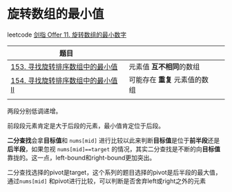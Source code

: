 # 旋转数组的最小值



leetcode [剑指 Offer 11. 旋转数组的最小数字](https://leetcode.cn/problems/xuan-zhuan-shu-zu-de-zui-xiao-shu-zi-lcof/)





| 题目                                                         |                                |      |
| ------------------------------------------------------------ | ------------------------------ | ---- |
| [153. 寻找旋转排序数组中的最小值](https://leetcode.cn/problems/find-minimum-in-rotated-sorted-array/) | 元素值 **互不相同**的数组      |      |
| [154. 寻找旋转排序数组中的最小值 II](https://leetcode.cn/problems/find-minimum-in-rotated-sorted-array-ii/) | 可能存在 **重复** 元素值的数组 |      |
|                                                              |                                |      |

两段分别低调递增。

前段段元素肯定是大于后段的元素，最小值肯定位于后段。

**二分查找**会拿**目标值**和 `nums[mid]` 进行比较以此来判断**目标值**是位于**前半段**还是**后半段**，如果忽视 `nums[mid]==target` 的情况，其实二分查找是不断的向**目标值**靠拢的。这一点，left-bound和right-bound更加突出。

二分查找选择的pivot是target，这个系列的题目选择的pivot是后半段的最大值，通过`nums[mid]` 和pivot进行比较，可以判断是否舍弃left或right之外的元素

